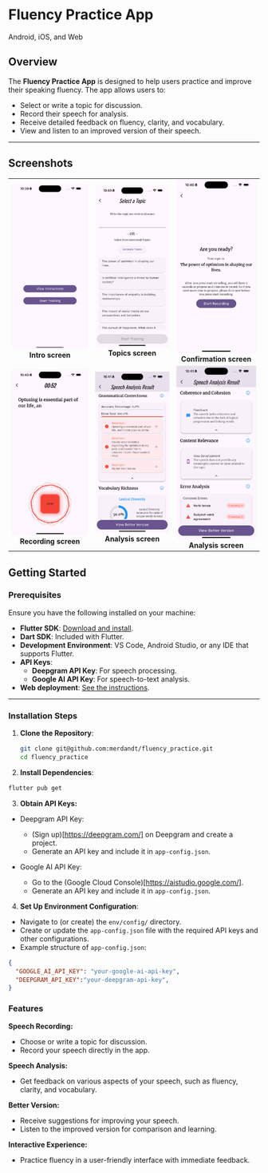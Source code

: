 # Fluency Practice App
Android, iOS, and Web

## Overview

The **Fluency Practice App** is designed to help users practice and improve their speaking fluency. The app allows users to:
- Select or write a topic for discussion.
- Record their speech for analysis.
- Receive detailed feedback on fluency, clarity, and vocabulary.
- View and listen to an improved version of their speech.

---
## Screenshots

<table>
  <tr>
    <td align="center">
      <img src="screens/1.png" alt="Intro screen" width="200"/>
      <br/>
      <b>Intro screen</b>
    </td>
    <td align="center">
      <img src="screens/2.png" alt="Topics screen" width="200"/>
      <br/>
      <b>Topics screen</b>
    </td>
    <td align="center">
      <img src="screens/3.png" alt="Confirmation screen" width="200"/>
      <br/>
      <b>Confirmation screen</b>
    </td>
  </tr>
  <tr>
    <td align="center">
      <img src="screens/4.png" alt="Recording screen" width="200"/>
      <br/>
      <b>Recording screen</b>
    </td>
    <td align="center">
      <img src="screens/5.png" alt="Analysis screen1" width="200"/>
      <br/>
      <b>Analysis screen</b>
    </td>
    <td align="center">
      <img src="screens/6.png" alt="Analysis screen2" width="200"/>
      <br/>
      <b>Analysis screen</b>
    </td>
  </tr>
</table>


## Getting Started

### Prerequisites

Ensure you have the following installed on your machine:

- **Flutter SDK**: [Download and install](https://flutter.dev/docs/get-started/install).
- **Dart SDK**: Included with Flutter.
- **Development Environment**: VS Code, Android Studio, or any IDE that supports Flutter.
- **API Keys**:
  - **Deepgram API Key**: For speech processing.
  - **Google AI API Key**: For speech-to-text analysis.
- **Web deployment**: [See the instructions](https://docs.flutter.dev/deployment/web).

---

### Installation Steps

1. **Clone the Repository**:
   ```bash
   git clone git@github.com:merdandt/fluency_practice.git
   cd fluency_practice

2.  **Install Dependencies**:
   ```bash
   flutter pub get
   ```
3. **Obtain API Keys:**

- Deepgram API Key:
    - (Sign up)[https://deepgram.com/] on Deepgram and create a project.
    - Generate an API key and include it in `app-config.json`.

- Google AI API Key:
    - Go to the (Google Cloud Console)[https://aistudio.google.com/].
    - Generate an API key and include it in `app-config.json`.

4.  **Set Up Environment Configuration**:

- Navigate to (or create) the `env/config/` directory.
- Create or update the `app-config.json` file with the required API keys and other configurations.
- Example structure of `app-config.json`:

```json
{
  "GOOGLE_AI_API_KEY": "your-google-ai-api-key",
  "DEEPGRAM_API_KEY":"your-deepgram-api-key",
}
```


### Features

**Speech Recording:**
- Choose or write a topic for discussion.
- Record your speech directly in the app.

**Speech Analysis:**
- Get feedback on various aspects of your speech, such as fluency, clarity, and vocabulary.

**Better Version:**
- Receive suggestions for improving your speech.
- Listen to the improved version for comparison and learning.

**Interactive Experience:**
- Practice fluency in a user-friendly interface with immediate feedback.

